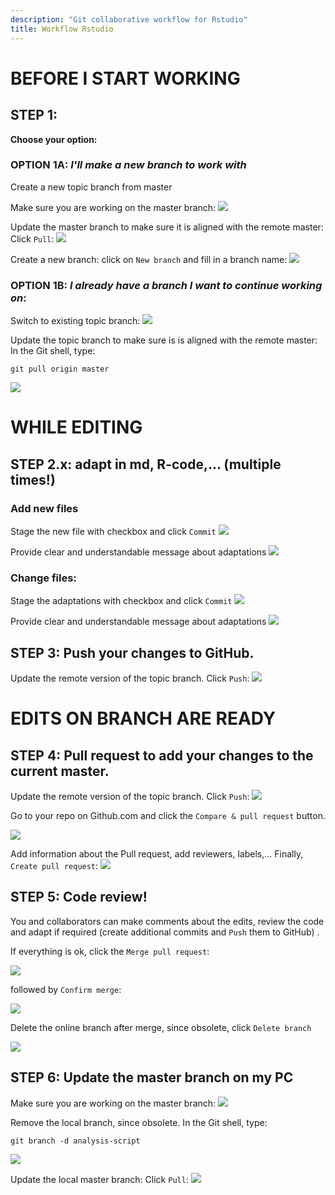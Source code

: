 ```yaml
---
description: "Git collaborative workflow for Rstudio"
title: Workflow Rstudio
---
```


# BEFORE I START WORKING

## STEP 1: 

**Choose your option:**

### OPTION 1A: *I'll make a new branch to work with*  
Create a new topic branch from master

Make sure you are working on the master branch:
![](./images/workflow_rstudio_1.png)

Update the master branch to make sure it is aligned with the remote master: Click `Pull`:
![](./images/workflow_rstudio_2.png)

Create a new branch: click on `New branch` and fill in a branch name:
![](./images/workflow_rstudio_2b.png)

### **OPTION 1B**:  *I already have a branch I want to continue working on*:  

Switch to existing topic branch:
![](./images/workflow_rstudio_3.png)

Update the topic branch to make sure is is aligned with the remote master: 
In the Git shell, type:
```
git pull origin master
```
![](./images/workflow_rstudio_4.png)


# WHILE EDITING

## STEP 2.x: adapt in md, R-code,... (multiple times!)

### Add new files

Stage the new file with checkbox and click `Commit`
![](./images/workflow_rstudio_5.png)

Provide clear and understandable message about adaptations
![](./images/workflow_rstudio_6.png)

### Change files:

Stage the adaptations with checkbox and click `Commit`
![](./images/workflow_rstudio_7.png)

Provide clear and understandable message about adaptations
![](./images/workflow_rstudio_8.png)


## STEP 3: Push your changes to GitHub.

Update the remote version of the topic branch. Click `Push`:
![](./images/workflow_rstudio_9.png) 

# EDITS ON BRANCH ARE READY

## STEP 4: Pull request to add your changes to the current master. 

Update the remote version of the topic branch. Click `Push`:
![](./images/workflow_rstudio_9.png)

Go to your repo on Github.com and click the `Compare & pull request` button. 

![](./images/workflow_rstudio_github_1.png)

Add information about the Pull request, add reviewers, labels,... Finally, `Create pull request`:
![](./images/workflow_rstudio_github_2.png)

## STEP 5: Code review!

You and collaborators can make comments about the edits, review the code and adapt if required (create additional commits and `Push` them to GitHub) .

If everything is ok, click the  `Merge pull request`:

![](./images/workflow_rstudio_github_3.png)

followed by `Confirm merge`:

![](./images/workflow_rstudio_github_4.png)

Delete the online branch after merge, since obsolete, click `Delete branch`

![](./images/workflow_rstudio_github_5.png)

## STEP 6: Update the master branch on my PC

Make sure you are working on the master branch:
![](./images/workflow_rstudio_1.png)

Remove the local branch, since obsolete. In the Git shell, type:
```
git branch -d analysis-script
```
![](./images/workflow_rstudio_4.png)

Update the local master branch: Click `Pull`:
![](./images/workflow_rstudio_2.png)
